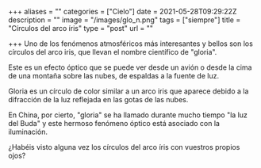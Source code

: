 +++
aliases = ""
categories = ["Cielo"]
date = 2021-05-28T09:29:22Z
description = ""
image = "/images/glo_n.png"
tags = ["siempre"]
title = "Círculos del arco íris"
type = "post"
url = ""

+++
Uno de los fenómenos atmosféricos más interesantes y bellos son los círculos del arco iris, que llevan el nombre científico de "gloria".  
  
Este es un efecto óptico que se puede ver desde un avión o desde la cima de una montaña sobre las nubes, de espaldas a la fuente de luz.  
  
Gloria es un círculo de color similar a un arco iris que aparece debido a la difracción de la luz reflejada en las gotas de las nubes.  
  
En China, por cierto, "gloria" se ha llamado durante mucho tiempo "la luz del Buda" y este hermoso fenómeno óptico está asociado con la iluminación.  
  
¿Habéis visto alguna vez los círculos del arco íris con vuestros propios ojos?